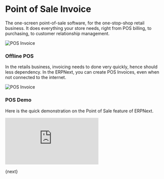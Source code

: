 <!-- add-breadcrumbs -->
# Point of Sale Invoice

The one-screen point-of-sale software, for the one-stop-shop retail business. It does everything your store needs, right from POS billing,
to purchasing, to customer relationship management.

<img class="screenshot" alt="POS Invoice" src="{{docs_base_url}}/assets/img/accounts/retail-hero.jpg">

### Offline POS

In the retails business, invoicing needs to done very quickly, hence should less dependency. In the ERPNext, you can create POS Invoices, even when not connected to the internet.

<img class="screenshot" alt="POS Invoice" src="{{docs_base_url}}/assets/img/accounts/invoice.jpg">

### POS Demo

Here is the quick demonstration on the Point of Sale feature of ERPNext.

<div class="embed-container">
    <iframe src="https://www.youtube.com/embed/4WkelWkbP_c" frameborder="0" allow="autoplay; encrypted-media" allowfullscreen></iframe>
</div>

{next}
